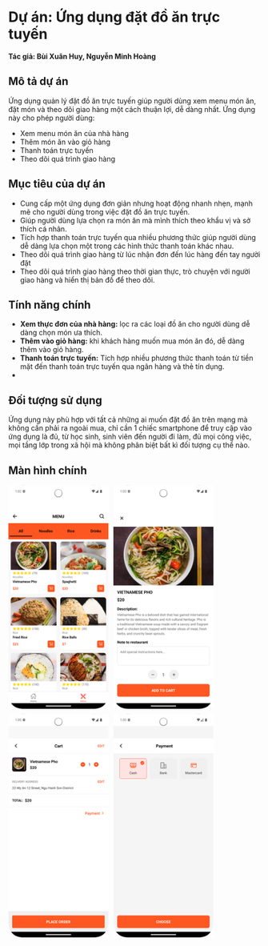 # Dự án: Ứng dụng đặt đồ ăn trực tuyến

**Tác giả: Bùi Xuân Huy, Nguyễn Minh Hoàng**

## Mô tả dự án
Ứng dụng quản lý đặt đồ ăn trực tuyến giúp người dùng xem menu món ăn, đặt món và theo dõi giao hàng một cách thuận lợi, dễ dàng nhất. Ứng dụng này cho phép người dùng:
- Xem menu món ăn của nhà hàng
- Thêm món ăn vào giỏ hàng
- Thanh toán trực tuyến
- Theo dõi quá trình giao hàng 
## Mục tiêu của dự án
- Cung cấp một ứng dụng đơn giản nhưng hoạt động nhanh nhẹn, mạnh mẽ cho người dùng trong việc đặt đồ ăn trực tuyến.
- Giúp người dùng lựa chọn ra món ăn mà mình thích theo khẩu vị và sở thích cá nhân.
- Tích hợp thanh toán trực tuyến qua nhiều phương thức giúp người dùng dễ dàng lựa chọn một trong các hình thức thanh toán khác nhau.
- Theo dõi quá trình giao hàng từ lúc nhận đơn đến lúc hàng đến tay người đặt
- Theo dõi quá trình giao hàng theo thời gian thực, trò chuyện với người giao hàng và hiển thị bản đồ để theo dõi.
## Tính năng chính
- **Xem thực đơn của nhà hàng:** lọc ra các loại đồ ăn cho người dùng dễ dàng chọn món ưa thích.
- **Thêm vào giỏ hàng:** khi khách hàng muốn mua món ăn đó, dễ dàng thêm vào giỏ hàng.
- **Thanh toán trực tuyến:** Tích hợp nhiều phương thức thanh toán từ tiền mặt đến thanh toán trực tuyến qua ngân hàng và thẻ tín dụng.
- 


## Đối tượng sử dụng
Ứng dụng này phù hợp với tất cả những ai muốn đặt đồ ăn trên mạng mà không cần phải ra ngoài mua, chỉ cần 1 chiếc smartphone để truy cập vào ứng dụng là đủ, từ học sinh, sinh viên đến người đi làm, đủ mọi công việc, mọi tầng lớp trong xã hội mà không phân biệt bất kì đối tượng cụ thể nào.
## Màn hình chính

<div style="display: flex; flex-wrap: wrap; gap: 10px;">
    <img src="https://github.com/BuiXuanHuy248/Food_menu/blob/9a9573e8970e486b4b423776f0a9706cdd3d6d98/Menu.png" alt="Menu" style="width: 200px; height: auto;">
    <img src="https://github.com/BuiXuanHuy248/Food_menu/blob/01d76eb0a352149dc8e06b9b64f748284d6c3f41/food_detail.png" alt="Food Detail" style="width: 200px; height: auto;">
    <img src="https://github.com/BuiXuanHuy248/Food_menu/blob/01d76eb0a352149dc8e06b9b64f748284d6c3f41/Cart%20screen.png" alt="Cart Screen" style="width: 200px; height: auto;">
    <img src="https://github.com/BuiXuanHuy248/Food_menu/blob/01d76eb0a352149dc8e06b9b64f748284d6c3f41/Payment_method.png" alt="Payment Method" style="width: 200px; height: auto;">
</div>

